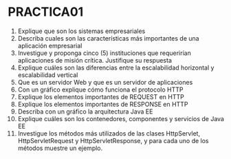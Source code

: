 # PRACTICA01
1) Explique que son los sistemas empresariales
2) Describa cuales son las características más importantes de una aplicación empresarial
3) Investigue y proponga cinco (5) instituciones que requerirían aplicaciones de misión crítica.
Justifique su respuesta
4) Explique cuáles son las diferencias entre la escalabilidad horizontal y escalabilidad vertical
5) Que es un servidor Web y que es un servidor de aplicaciones
6) Con un gráfico explique cómo funciona el protocolo HTTP
7) Explique los elementos importantes de REQUEST en HTTP
8) Explique los elementos importantes de RESPONSE en HTTP
9) Describa con un gráfico la arquitectura Java EE
10) Explique cuáles son los contenedores, componentes y servicios de Java EE
11) Investigue los métodos más utilizados de las clases HttpServlet, HttpServletRequest y
HttpServletResponse, y para cada uno de los métodos muestre un ejemplo.
